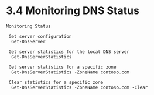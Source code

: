 # 3.4 Monitoring DNS Status

    Monitoring Status

     Get server configuration
      Get-DnsServer

     Get server statistics for the local DNS server
      Get-DnsServerStatistics

     Get server statistics for a specific zone
      Get-DnsServerStatistics -ZoneName contoso.com

     Clear statistics for a specific zone
      Get-DnsServerStatistics -ZoneName contoso.com -Clear